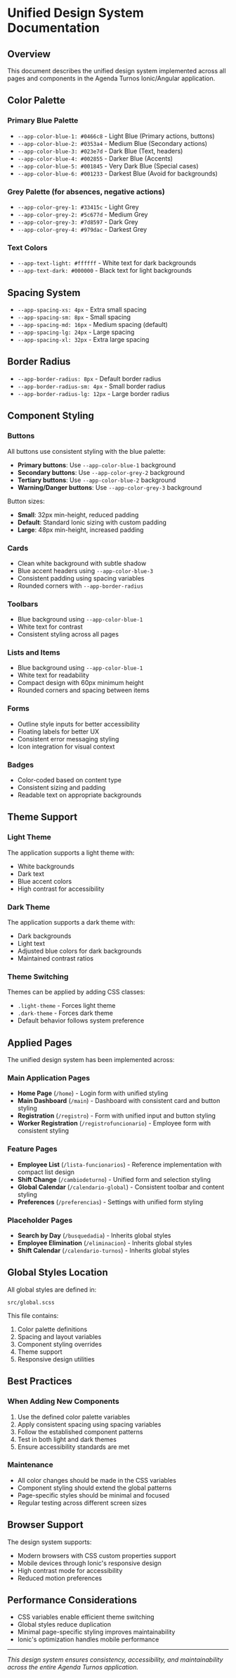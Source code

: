 # Unified Design System Documentation

## Overview
This document describes the unified design system implemented across all pages and components in the Agenda Turnos Ionic/Angular application.

## Color Palette

### Primary Blue Palette
- `--app-color-blue-1: #0466c8` - Light Blue (Primary actions, buttons)
- `--app-color-blue-2: #0353a4` - Medium Blue (Secondary actions)  
- `--app-color-blue-3: #023e7d` - Dark Blue (Text, headers)
- `--app-color-blue-4: #002855` - Darker Blue (Accents)
- `--app-color-blue-5: #001845` - Very Dark Blue (Special cases)
- `--app-color-blue-6: #001233` - Darkest Blue (Avoid for backgrounds)

### Grey Palette (for absences, negative actions)
- `--app-color-grey-1: #33415c` - Light Grey
- `--app-color-grey-2: #5c677d` - Medium Grey
- `--app-color-grey-3: #7d8597` - Dark Grey  
- `--app-color-grey-4: #979dac` - Darkest Grey

### Text Colors
- `--app-text-light: #ffffff` - White text for dark backgrounds
- `--app-text-dark: #000000` - Black text for light backgrounds

## Spacing System
- `--app-spacing-xs: 4px` - Extra small spacing
- `--app-spacing-sm: 8px` - Small spacing
- `--app-spacing-md: 16px` - Medium spacing (default)
- `--app-spacing-lg: 24px` - Large spacing
- `--app-spacing-xl: 32px` - Extra large spacing

## Border Radius
- `--app-border-radius: 8px` - Default border radius
- `--app-border-radius-sm: 4px` - Small border radius
- `--app-border-radius-lg: 12px` - Large border radius

## Component Styling

### Buttons
All buttons use consistent styling with the blue palette:
- **Primary buttons**: Use `--app-color-blue-1` background
- **Secondary buttons**: Use `--app-color-grey-2` background
- **Tertiary buttons**: Use `--app-color-blue-2` background
- **Warning/Danger buttons**: Use `--app-color-grey-3` background

Button sizes:
- **Small**: 32px min-height, reduced padding
- **Default**: Standard Ionic sizing with custom padding
- **Large**: 48px min-height, increased padding

### Cards
- Clean white background with subtle shadow
- Blue accent headers using `--app-color-blue-3`
- Consistent padding using spacing variables
- Rounded corners with `--app-border-radius`

### Toolbars
- Blue background using `--app-color-blue-1`
- White text for contrast
- Consistent styling across all pages

### Lists and Items
- Blue background using `--app-color-blue-1`
- White text for readability
- Compact design with 60px minimum height
- Rounded corners and spacing between items

### Forms
- Outline style inputs for better accessibility
- Floating labels for better UX
- Consistent error messaging styling
- Icon integration for visual context

### Badges
- Color-coded based on content type
- Consistent sizing and padding
- Readable text on appropriate backgrounds

## Theme Support

### Light Theme
The application supports a light theme with:
- White backgrounds
- Dark text
- Blue accent colors
- High contrast for accessibility

### Dark Theme  
The application supports a dark theme with:
- Dark backgrounds
- Light text
- Adjusted blue colors for dark backgrounds
- Maintained contrast ratios

### Theme Switching
Themes can be applied by adding CSS classes:
- `.light-theme` - Forces light theme
- `.dark-theme` - Forces dark theme
- Default behavior follows system preference

## Applied Pages

The unified design system has been implemented across:

### Main Application Pages
- **Home Page** (`/home`) - Login form with unified styling
- **Main Dashboard** (`/main`) - Dashboard with consistent card and button styling
- **Registration** (`/registro`) - Form with unified input and button styling
- **Worker Registration** (`/registrofuncionario`) - Employee form with consistent styling

### Feature Pages
- **Employee List** (`/lista-funcionarios`) - Reference implementation with compact list design
- **Shift Change** (`/cambiodeturno`) - Unified form and selection styling
- **Global Calendar** (`/calendario-global`) - Consistent toolbar and content styling
- **Preferences** (`/preferencias`) - Settings with unified form styling

### Placeholder Pages
- **Search by Day** (`/busquedadia`) - Inherits global styles
- **Employee Elimination** (`/eliminacion`) - Inherits global styles  
- **Shift Calendar** (`/calendario-turnos`) - Inherits global styles

## Global Styles Location

All global styles are defined in:
```
src/global.scss
```

This file contains:
1. Color palette definitions
2. Spacing and layout variables
3. Component styling overrides
4. Theme support
5. Responsive design utilities

## Best Practices

### When Adding New Components
1. Use the defined color palette variables
2. Apply consistent spacing using spacing variables
3. Follow the established component patterns
4. Test in both light and dark themes
5. Ensure accessibility standards are met

### Maintenance
- All color changes should be made in the CSS variables
- Component styling should extend the global patterns
- Page-specific styles should be minimal and focused
- Regular testing across different screen sizes

## Browser Support
The design system supports:
- Modern browsers with CSS custom properties support
- Mobile devices through Ionic's responsive design
- High contrast mode for accessibility
- Reduced motion preferences

## Performance Considerations
- CSS variables enable efficient theme switching
- Global styles reduce duplication
- Minimal page-specific styling improves maintainability
- Ionic's optimization handles mobile performance

---

*This design system ensures consistency, accessibility, and maintainability across the entire Agenda Turnos application.*
